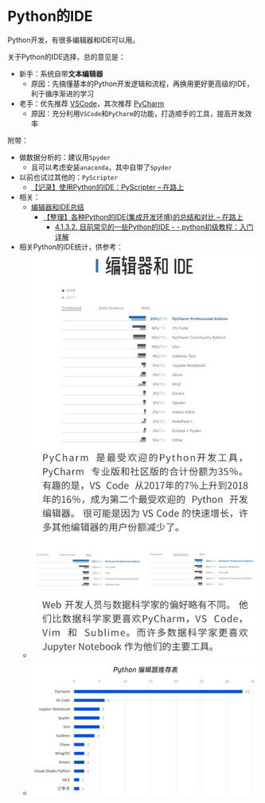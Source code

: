 # Python的IDE

Python开发，有很多编辑器和IDE可以用。

关于Python的IDE选择，总的意见是：

* 新手：系统自带**文本编辑器**
  * 原因：先搞懂基本的Python开发逻辑和流程，再换用更好更高级的IDE，利于循序渐进的学习
* 老手：优先推荐 [VSCode](https://book.crifan.com/books/best_editor_vscode/website/debug_code/debug_python.html)，其次推荐 [PyCharm](http://book.crifan.com/books/most_intelligent_python_ide_pycharm/website)
  * 原因：充分利用`VSCode`和`PyCharm`的功能，打造顺手的工具，提高开发效率

附带：

* 做数据分析的：建议用`Spyder`
  * 且可以考虑安装`anaconda`，其中自带了`Spyder`
* 以前也试过其他的：`PyScripter`
  * [【记录】使用Python的IDE：PyScripter – 在路上](https://www.crifan.com/try_with_python_ide_pyscripter/)
* 相关：
  * [编辑器和IDE总结](https://book.crifan.com/books/editor_ide_summary/website/)
    * [【整理】各种Python的IDE(集成开发环境)的总结和对比 – 在路上](https://www.crifan.com/summary_common_python_ide_pyscripter_ulipad_eclipse_pydev_eric/)
      * [4.1.3.2. 目前常见的一些Python的IDE - - python初级教程：入门详解](https://www.crifan.com/files/doc/docbook/python_beginner_tutorial/release/webhelp/common_python_ide.html)
* 相关Python的IDE统计，供参考：
  * ![py_ide_common_choose](../../assets/img/py_ide_common_choose.jpg)
  * ![py_ide_recommend_list](../../assets/img/py_ide_recommend_list.png)
